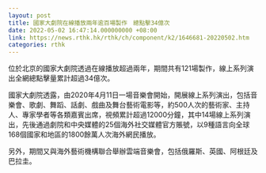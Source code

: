 ```yaml
---
layout: post
title: 國家大劇院在線播放兩年逾百場製作　總點擊34億次
date: 2022-05-02 16:47:14.000000000 +08:00
link: https://news.rthk.hk/rthk/ch/component/k2/1646681-20220502.htm
categories: rthk
---
```


位於北京的國家大劇院透過在線播放超過兩年，期間共有121場製作，線上系列演出全網總點擊量累計超過34億次。

國家大劇院透露，由2020年4月11日一場音樂會開始，開展線上系列演出，包括音樂會、歌劇、舞蹈、話劇、戲曲及舞台藝術電影等，約500人次的藝術家、主持人、專家學者等各類嘉賓出席，視頻累計超過12000分鐘，其中14場線上系列演出，先後通過劇院和中央媒體的25個海外社交媒體官方賬號，以9種語言向全球168個國家和地區的1800餘萬人次海外網民播放。 

另外，期間又與海外藝術機構聯合舉辦雲端音樂會，包括俄羅斯、英國、阿根廷及巴拉圭。  　　
